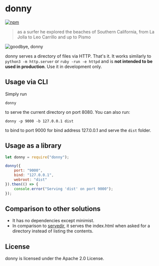 donny
=====

[![npm](https://img.shields.io/npm/v/donny.svg)](https://www.npmjs.com/package/donny)

> as a surfer he explored the beaches of Southern California, from La Jolla to
> Leo Carrillo and up to Pismo

![goodbye, donny](https://media.giphy.com/media/j7wBU7aHcKf7y/giphy.gif)

donny serves a directory of files via HTTP. That's it. It works similarly to
`python3 -m http.server` or `ruby -run -e httpd` and is **not intended to be
used in production**. Use it in development only.

## Usage via CLI

Simply run

```
donny
```

to serve the current directory on port 8080. You can also run:

```
donny -p 9000 -b 127.0.0.1 dist
```

to bind to port 9000 for bind address 127.0.0.1 and serve the `dist` folder.

## Usage as a library

```js
let donny = require("donny");

donny({
    port: "9000",
    bind: "127.0.0.1",
    webroot: "dist"
}).then(() => {
    console.error("Serving 'dist' on port 9000");
});
```

## Comparison to other solutions

* It has no dependencies except minimist.
* In comparison to [servedir](https://github.com/remy/servedir), it serves the
  index.html when asked for a directory instead of listing the contents.

## License

donny is licensed under the Apache 2.0 License.
